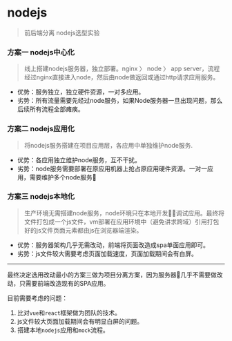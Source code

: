 # nodejs
> 前后端分离 nodejs选型实验

### 方案一 nodejs中心化
> 线上搭建nodejs服务器，独立部署。nginx 〉 node 〉 app server，流程经过nginx直接进入node，然后由node做返回或通过http请求应用服务。

- 优势：服务独立，独立硬件资源，一对多应用。
- 劣势：所有流量需要先经过node服务，如果Node服务器一旦出现问题，那么后续所有流程全部瘫痪。

### 方案二 nodejs应用化
> 将nodejs服务搭建在项目应用层，各应用中单独维护node服务.

- 优势：各应用独立维护node服务，互不干扰。
- 劣势：node服务需要部署在原应用机器上抢占原应用硬件资源。一对一应用，需要维护多个node服务

### 方案三 nodejs本地化
> 生产环境无需搭建node服务，node环境只在本地开发调试应用。最终将文件打包成一个js文件，vm部署在应用环境中（避免讲求跨域）引用打包好的js文件页面元素都由js在浏览器端渲染。

- 优势：服务器架构几乎无需改动，前端将页面改造成spa单面应用即可。
- 劣势：js文件较大需要考虑页面加载速度，页面加载期间会有白屏。

----
最终决定选用改动最小的方案三做为项目分离方案，因为服务器几乎不需要做改动，只需要前端改造现有的SPA应用。

目前需要考虑的问题：
1. 比对`vue`和`react`框架做为团队的技术。
1. js文件较大页面加载期间会有明显白屏的问题。
1. 搭建本地`nodejs`应用和`mock`流程。
